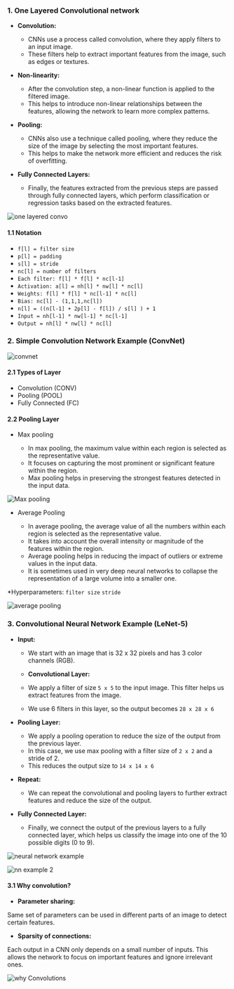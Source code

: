 ### 1. One Layered Convolutional network

- **Convolution:**

    - CNNs use a process called convolution, where they apply filters to an input image.
    - These filters help to extract important features from the image, such as edges or textures.

- **Non-linearity:**

    - After the convolution step, a non-linear function is applied to the filtered image.
    - This helps to introduce non-linear relationships between the features, allowing the network to learn more complex patterns.

- **Pooling:**

    - CNNs also use a technique called pooling, where they reduce the size of the image by selecting the most important features.
    - This helps to make the network more efficient and reduces the risk of overfitting.

- **Fully Connected Layers:**

    - Finally, the features extracted from the previous steps are passed through fully connected layers, which perform classification or regression tasks based on the extracted features.

![one layered convo](https://github.com/user-attachments/assets/3d40390b-2515-4a9e-93ec-2e6875ea2b37)

#### 1.1 Notation

- `f[l] = filter size`
- `p[l] = padding`
- `s[l] = stride`
- `nc[l] = number of filters`
- `Each filter: f[l] * f[l] * nc[l-1]`
- `Activation: a[l] = nh[l] * nw[l] * nc[l]`
- `Weights: f[l] * f[l] * nc[l-1] * nc[l]`
- `Bias: nc[l] - (1,1,1,nc[l])`
- `n[l] = ((n[l-1] + 2p[l] - f[l]) / s[l] ) + 1`
- `Input = nh[l-1] * nw[l-1] * nc[l-1]`
- `Output = nh[l] * nw[l] * nc[l]`

### 2. Simple Convolution Network Example (ConvNet)

![convnet](https://github.com/user-attachments/assets/4b86c227-88b8-4cdf-a74a-54fd65d879a8)

#### 2.1 Types of Layer

- Convolution (CONV)
- Pooling (POOL)
- Fully Connected (FC)

#### 2.2 Pooling Layer

- Max pooling

    - In max pooling, the maximum value within each region is selected as the representative value.
    - It focuses on capturing the most prominent or significant feature within the region.
    - Max pooling helps in preserving the strongest features detected in the input data.

![Max pooling ](https://github.com/user-attachments/assets/24cfbe09-495e-43f3-b8ee-0480f3f88360)

- Average Pooling

    - In average pooling, the average value of all the numbers within each region is selected as the representative value.
    - It takes into account the overall intensity or magnitude of the features within the region.
    - Average pooling helps in reducing the impact of outliers or extreme values in the input data.
    - It is sometimes used in very deep neural networks to collapse the representation of a large volume into a smaller one.

\*Hyperparameters: `filter size` `stride`

![average pooling](https://github.com/user-attachments/assets/08ff01f3-fc72-463f-931e-24628691fb28)

### 3. Convolutional Neural Network Example (LeNet-5)

- **Input:**

    - We start with an image that is 32 x 32 pixels and has 3 color channels (RGB).

    - **Convolutional Layer:**

    - We apply a filter of size `5 x 5` to the input image. This filter helps us extract features from the image.
    - We use 6 filters in this layer, so the output becomes `28 x 28 x 6`

- **Pooling Layer:**

    - We apply a pooling operation to reduce the size of the output from the previous layer.
    - In this case, we use max pooling with a filter size of `2 x 2` and a stride of 2.
    - This reduces the output size to `14 x 14 x 6`

- **Repeat:**

    - We can repeat the convolutional and pooling layers to further extract features and reduce the size of the output.

- **Fully Connected Layer:**

    - Finally, we connect the output of the previous layers to a fully connected layer, which helps us classify the image into one of the 10 possible digits (0 to 9).

![neural network example](https://github.com/user-attachments/assets/b1b15f8f-8688-41c6-82e1-a8954ba7f26b)

![nn example 2](https://github.com/user-attachments/assets/dcd61d0d-76a4-4653-bbed-a04ead65655a)

#### 3.1 Why convolution?

- **Parameter sharing:**

Same set of parameters can be used in different parts of an image to detect certain features.

- **Sparsity of connections:**

Each output in a CNN only depends on a small number of inputs. This allows the network to focus on important features and ignore irrelevant ones.

![why Convolutions](https://github.com/user-attachments/assets/0531cbce-9575-45a5-93b4-592ca5117102)
